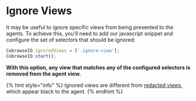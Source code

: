 # Ignore Views

It may be useful to ignore specific views from being presented to the agents. To achieve this, you'll need to add our javascript snippet and configure the set of selectors that should be ignored:

```javascript
CobrowseIO.ignoredViews = ['.ignore-view'];
CobrowseIO.start();
```

**With this option, any view that matches any of the configured selectors is removed from the agent view.**

{% hint style="info" %}
Ignored views are different from [redacted views](../../redact-sensitive-data.md), which appear black to the agent.
{% endhint %}
